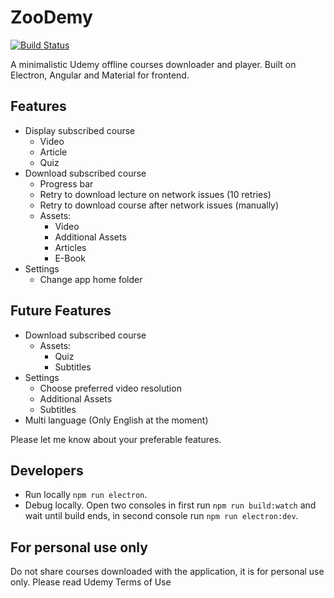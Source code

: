 # ZooDemy

[![Build Status](https://travis-ci.org/alexcibotari/zoodemy.svg?branch=master)](https://travis-ci.org/alexcibotari/zoodemy)

A minimalistic Udemy offline courses downloader and player. Built on Electron, Angular and Material for frontend.

## Features

- Display subscribed course
  - Video
  - Article
  - Quiz
- Download subscribed course
  - Progress bar
  - Retry to download lecture on network issues (10 retries)
  - Retry to download course after network issues (manually)
  - Assets:
    - Video
    - Additional Assets
    - Articles
    - E-Book
- Settings
  - Change app home folder

## Future Features

- Download subscribed course
  - Assets:
    - Quiz
    - Subtitles
- Settings
  - Choose preferred video resolution
  - Additional Assets
  - Subtitles
- Multi language (Only English at the moment)
  
Please let me know about your preferable features.

## Developers

- Run locally ``npm run electron``.
- Debug locally. Open two consoles in first run ``npm run build:watch`` and wait until build ends, in second console run ``npm run electron:dev``.

## For personal use only
Do not share courses downloaded with the application, it is for personal use only.
Please read Udemy Terms of Use
